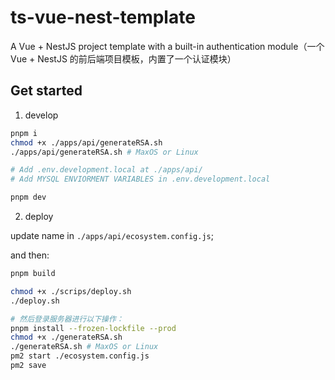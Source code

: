 # ts-vue-nest-template

A Vue + NestJS project template with a built-in authentication module（一个 Vue + NestJS 的前后端项目模板，内置了一个认证模块）

## Get started

1. develop

```sh
pnpm i
chmod +x ./apps/api/generateRSA.sh
./apps/api/generateRSA.sh # MaxOS or Linux

# Add .env.development.local at ./apps/api/
# Add MYSQL ENVIORMENT VARIABLES in .env.development.local

pnpm dev
```

2. deploy

update name in `./apps/api/ecosystem.config.js`;

and then: 

```sh
pnpm build

chmod +x ./scrips/deploy.sh
./deploy.sh

# 然后登录服务器进行以下操作：
pnpm install --frozen-lockfile --prod
chmod +x ./generateRSA.sh
./generateRSA.sh # MaxOS or Linux
pm2 start ./ecosystem.config.js
pm2 save
```